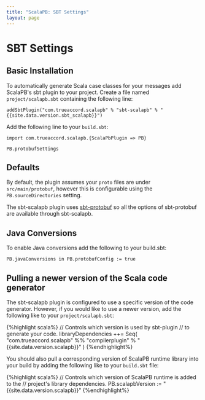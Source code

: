 ```yaml
---
title: "ScalaPB: SBT Settings"
layout: page
---
```


# SBT Settings

## Basic Installation

To automatically generate Scala case classes for your messages add ScalaPB's
sbt plugin to your project. Create a file named `project/scalapb.sbt`
containing the following line:

    addSbtPlugin("com.trueaccord.scalapb" % "sbt-scalapb" % "{{site.data.version.sbt_scalapb}}")

Add the following line to your `build.sbt`:

    import com.trueaccord.scalapb.{ScalaPbPlugin => PB}

    PB.protobufSettings

## Defaults

By default, the plugin assumes your `proto` files are under `src/main/protobuf`,
however this is configurable using the `PB.sourceDirectories` setting.

The sbt-scalapb plugin uses
[sbt-protobuf](https://github.com/sbt/sbt-protobuf) so all the options of
sbt-protobuf are available through sbt-scalapb.

## Java Conversions

To enable Java conversions add the following to your build.sbt:

    PB.javaConversions in PB.protobufConfig := true

## Pulling a newer version of the Scala code generator

The sbt-scalapb plugin is configured to use a specific version of the code
generator. However, if you would like to use a newer version, add the
following like to your `project/scalapb.sbt`:

{%highlight scala%}
// Controls which version is used by sbt-plugin
// to generate your code.
libraryDependencies ++= Seq(
  "com.trueaccord.scalapb" %% "compilerplugin" % "{{site.data.version.scalapb}}"
)
{%endhighlight%}

You should also pull a corresponding version of ScalaPB runtime library into
your build by adding the following like to your `build.sbt` file:

{%highlight scala%}
// Controls which version of ScalaPB runtime is added to the
// project's library dependencies.
PB.scalapbVersion := "{{site.data.version.scalapb}}"
{%endhighlight%}
